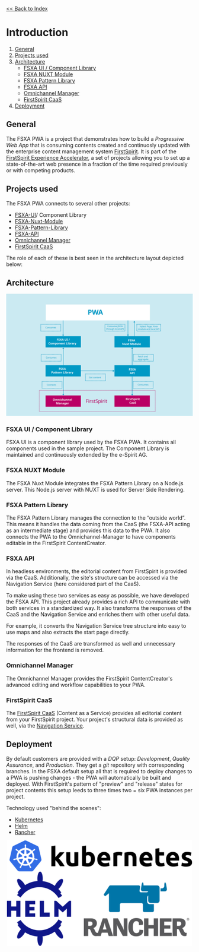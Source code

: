 [<< Back to Index](./index.md)

# Introduction

1. [General](#general)
2. [Projects used](#projects-used)
3. [Architecture](#architecture)
    * [FSXA UI / Component Library](#fsxa-ui-/-component-library)
    * [FSXA NUXT Module](#fsxa-nuxt-module)
    * [FSXA Pattern Library](#fsxa-pattern-library)
    * [FSXA API](#fsxa-api)
    * [Omnichannel Manager](#omnichannel-manager)
    * [FirstSpirit CaaS](#firstspirit-caas)
4. [Deployment](#deployment)

## General

The FSXA PWA is a project that demonstrates how to build a *Progressive Web App* that is consuming contents created and continuosly updated with the enterprise content management system [FirstSpirit](https://www.e-spirit.com/en/product/firstspirit-dxp/enterprise-cms/). It is part of the [FirstSpirit Experience Accelerator](https://docs.e-spirit.com/module/fsxa/), a set of projects allowing you to set up a state-of-the-art web presence in a fraction of the time required previously or with competing products.

## Projects used

The FSXA PWA connects to several other projects:

* [FSXA-UI](https://github.com/e-Spirit/fsxa-ui)/ Component Library
* [FSXA-Nuxt-Module](https://github.com/e-Spirit/fsxa-nuxt-module)
* [FSXA-Pattern-Library](https://github.com/e-Spirit/fsxa-pattern-library)
* [FSXA-API](https://github.com/e-Spirit/fsxa-api)
* [Omnichannel Manager](http://docs.e-spirit.com/tpp/)
* [FirstSpirit CaaS](https://docs.e-spirit.com/module/caas/CaaS_Platform_Documentation_EN.html)

The role of each of these is best seen in the architecture layout depicted below:

## Architecture

![FSXA Architecture](./imgs/FSXA_PWA_Architecture.svg)

### FSXA UI / Component Library

FSXA UI is a component library used by the FSXA PWA. It contains all components used in the sample project. The Component Library is maintained and continuously extended by the e-Spirit AG.

### FSXA NUXT Module

The FSXA Nuxt Module integrates the FSXA Pattern Library on a Node.js server. This Node.js server with NUXT is used for Server Side Rendering.

### FSXA Pattern Library

The FSXA Pattern Library manages the connection to the “outside world”. This means it handles the data coming from the CaaS (the FSXA-API acting as an intermediate stage) and provides this data to the PWA. It also connects the PWA to the Omnichannel-Manager to have components editable in the FirstSpirit ContentCreator.

### FSXA API

In headless environments, the editorial content from FirstSpirit is provided via the CaaS. Additionally, the site's structure can be accessed via the Navigation Service (here considered part of the CaaS).

To make using these two services as easy as possible, we have developed the FSXA API. This project already provides a rich API to communicate with both services in a standardized way. It also transforms the responses of the CaaS and the Navigation Service and enriches them with other useful data.

For example, it converts the Navigation Service tree structure into easy to use maps and also extracts the start page directly.

The responses of the CaaS are transformed as well and unnecessary information for the frontend is removed.

### Omnichannel Manager

The Omnichannel Manager provides the FirstSpirit ContentCreator's advanced editing and workflow capabilities to your PWA.

### FirstSpirit CaaS

The [FirstSpirit CaaS](https://docs.e-spirit.com/module/caas/CaaS_Platform_Documentation_EN.html) (Content as a Service) provides all editorial content from your FirstSpirit project. Your project's structural data is provided as well, via the [Navigation Service](https://docs.e-spirit.com/module/caas/CaaS_Platform_Documentation_EN.html).

## Deployment

By default customers are provided with a *DQP* setup: *Development*, *Quality Assurance*, and *Production*. They get a *git* repository with corresponding branches. In the FSXA default setup all that is required to deploy changes to a PWA is pushing changes - the PWA will automatically be built and deployed. With FirstSpirit's pattern of "preview" and "release" states for project contents this setup leeds to three times two = six PWA instances per project.

Technology used "behind the scenes":

* [Kubernetes](https://kubernetes.io/)
* [Helm](https://helm.sh/)
* [Rancher](https://rancher.com/)

<div style="text-align: center; max-width:60rem;">
<img src="./imgs/ccd_tools.svg" width="500">
</div>
